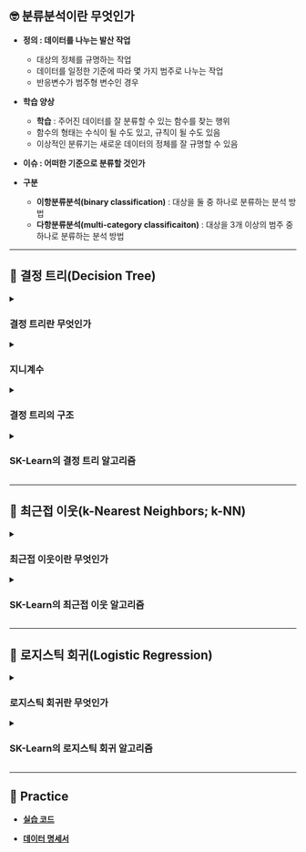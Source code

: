 ## 🤓 분류분석이란 무엇인가

- **정의 : 데이터를 나누는 발산 작업**
    - 대상의 정체를 규명하는 작업
    - 데이터를 일정한 기준에 따라 몇 가지 범주로 나누는 작업
    - 반응변수가 범주형 변수인 경우

- **학습 양상**
    - **학습** : 주어진 데이터를 잘 분류할 수 있는 함수를 찾는 행위
    - 함수의 형태는 수식이 될 수도 있고, 규칙이 될 수도 있음
    - 이상적인 분류기는 새로운 데이터의 정체를 잘 규명할 수 있음

- **이슈 : 어떠한 기준으로 분류할 것인가** 

- **구분**
    - **이항분류분석(binary classification)** : 대상을 둘 중 하나로 분류하는 분석 방법
    - **다항분류분석(multi-category classificaiton)** : 대상을 3개 이상의 범주 중 하나로 분류하는 분석 방법

---

## 🌳 결정 트리(Decision Tree)

<details><summary><h3>결정 트리란 무엇인가</h3></summary>

- **정의 : 데이터에 내재된 규칙을 발견하여 수형도 기반의 분류 규칙을 세우고 데이터를 분류하는 알고리즘**
    
- **주요 이슈 : 트리를 어떻게 분할할 것인가**
    - 가지를 몇 번 뻗을 것인가
    - 한 범주당 데이터가 몇 개 남았을 때 가지치기를 멈출 것인가
    
- **주의 사항**
    - node가 깊어질수록 성능이 저하될 수 있음
    - 범주마다 균일한 데이터 세트를 구성할 수 있도록 하이퍼파라미터를 설정해야 함

</details>

<details><summary><h3>지니계수</h3></summary>

- **균일도**
    - 정의 : leaf node에 각 범주에 해당하는 데이터만 포함되어 있는가
    
    - 예시
        - `color`을 기준으로 바둑알을 구분한다고 가정하자
        - 범주로는 `black` , `white` 가 존재함
        - 범주 `black`에 검정색 바둑알만 포함되어 있다면 균일도가 높다고 해석함
        - 범주 `black`에 흰색 바둑알이 많이 섞여 있을수록 균일도가 낮다고 해석함
    
    - decision node에서는 균일도가 높은 데이터 셋을 먼저 분류할 수 있도록 규칙을 구성함

- **지니계수**
    - 정의 : 균일도를 측정하는 방법 혹은 불순도를 측정하는 방법
        - 지니계수가 높을수록 균일도가 낮고, 불순도가 높다고 해석함
        - 본래 경제학에서 불평등 지수를 나타낼 때 사용하는 지수였음
        - 0에 가까울수록 평등하고, 1에 가까울수록 불평등하다고 해석했음
    
    - 결정 트리는 지니계수를 낮추는 방향으로 가지치기를 진행함
        - 데이터 셋을 분할하는 데 가장 좋은 조건인 지니계수가 낮은 조건을 찾음
        - 해당 조건에 기초하여 데이터 셋을 하위 노드에 반복적으로 분할함
        - 모든 데이터가 특정 범주에 속하게 되면 분할을 중지함

</details>

<details><summary><h3>결정 트리의 구조</h3></summary>

![아이리스 결정트리 예시](https://user-images.githubusercontent.com/116495744/221340236-6c4043c6-6b30-4af2-9e7f-cfe79b00371a.png)

- **root node** : 최상위 노드

- **decision node** : 규칙 노드

- **leaf node** : 최종 범주

- **gini** : 데이터 분포의 균일도

- **samles** : 임의의 규칙에 대하여 해당 규칙을 만족하는 데이터 건수

- **value** : 각 범주의 데이터 건수

</details>

<details><summary><h3>SK-Learn의 결정 트리 알고리즘</h3></summary>

- **사용 방법**

- **주요 하이퍼파라미터**
    - `random_state = None`
    - `criterion = 'gini'`
    - `class_weight = None`
    - `max_depth = None`
    - `max_features = None`
    - `max_leaf_nodes = None`
    - ``

    - `max_nodes`
    - `min_samples_split`
    - `min_sample_leaf`

- **다음의 속성을 통해 훈련된 모델의 정보를 확인할 수 있음**

</details>

---

## 👫 최근접 이웃(k-Nearest Neighbors; k-NN)

<details><summary><h3>최근접 이웃이란 무엇인가</h3></summary>

- **정의 : 기하학적 거리를 규칙으로 하여 데이터를 분류하는 알고리즘**
    - 임의의 설명변수 조합이 나타내는 좌표평면 상의 한 점에 대하여,
    - 해당 점과 가장 가깝게 위치하는 점이 의미하는 설명변수 조합의 범주로 분류함

- **주요 이슈 : 참조할 이웃의 수를 얼마로 설정할 것인가**

    ![최근접이웃](https://miro.medium.com/max/405/0*QyWp7J6eSz0tayc0.png)

</details>

<details><summary><h3>SK-Learn의 최근접 이웃 알고리즘</h3></summary>

- **사용 방법**

- **주요 하이퍼파라미터**

- **다음의 속성을 통해 훈련된 모델의 정보를 확인할 수 있음**

</details>

---

## 👥 로지스틱 회귀(Logistic Regression)

<details><summary><h3>로지스틱 회귀란 무엇인가</h3></summary>

</details>

<details><summary><h3>SK-Learn의 로지스틱 회귀 알고리즘</h3></summary>

- **사용 방법**

- **주요 하이퍼파라미터**

- **다음의 속성을 통해 훈련된 모델의 정보를 확인할 수 있음**

</details>

---

## 📝 Practice

- [**실습 코드**]()

- [**데이터 명세서**]()